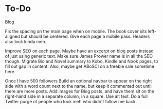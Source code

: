 # To-Do

Blog

Fix the spacing on the main page when on mobile. The book cover sits left-aligned but should be centered. Give each page a mobile pass. Headers also look kinda meh.

Improve SEO on each page. Maybe have an excerpt on blog posts instead of just using generic text. Make sure James Prower name is in all the SEO though.
Migrate Bio and Novel summary to Kobo, Kindle and Nook pages, to fill out gap in content. Also, maybe get ABoSCI on a freebie sale sometime here.

Once I have 500 followers
Build an optional navbar to appear on the right side with a word count next to the name, but keep it commented out until there are more posts.
Add images for Blog posts, and have them sit on the right-hand side in a separate column, in a square. Use alt text.
Do a full Twitter purge of people who look meh who didn't follow me back.
